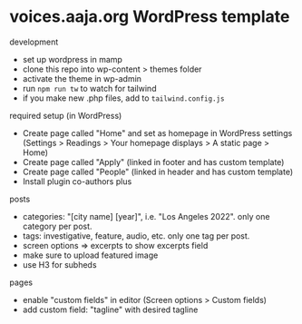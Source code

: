 # voices.aaja.org WordPress template

development
- set up wordpress in mamp
- clone this repo into wp-content > themes folder
- activate the theme in wp-admin
- run `npm run tw` to watch for tailwind
- if you make new .php files, add to `tailwind.config.js`

required setup (in WordPress)
- Create page called "Home" and set as homepage in WordPress settings (Settings > Readings > Your homepage displays > A static page > Home)
- Create page called "Apply" (linked in footer and has custom template)
- Create page called "People" (linked in header and has custom template)
- Install plugin co-authors plus

posts
- categories: "[city name] [year]", i.e. "Los Angeles 2022". only one category per post.
- tags: investigative, feature, audio, etc. only one tag per post.
- screen options => excerpts to show excerpts field
- make sure to upload featured image
- use H3 for subheds

pages
- enable "custom fields" in editor (Screen options > Custom fields)
- add custom field: "tagline" with desired tagline